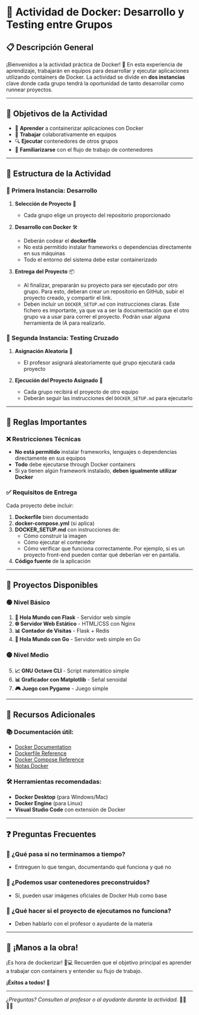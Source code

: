 # 🐳 Actividad de Docker: Desarrollo y Testing entre Grupos

## 📋 Descripción General

¡Bienvenidos a la actividad práctica de Docker! 🎯 En esta experiencia de aprendizaje, trabajarán en equipos para desarrollar y ejecutar aplicaciones utilizando containers de Docker. La actividad se divide en **dos instancias** clave donde cada grupo tendrá la oportunidad de tanto desarrollar como runnear proyectos.

---

## 🎯 Objetivos de la Actividad

- 🧠 **Aprender** a containerizar aplicaciones con Docker
- 🤝 **Trabajar** colaborativamente en equipos
- 🔍 **Ejecutar** contenedores de otros grupos
- 🚀 **Familiarizarse** con el flujo de trabajo de contenedores

---

## 📅 Estructura de la Actividad

### 🔹 Primera Instancia: Desarrollo

1. **Selección de Proyecto** 📂
   - Cada grupo elige un proyecto del repositorio proporcionado

2. **Desarrollo con Docker** 🛠️
   - Deberán codear el **dockerfile**
   - No está permitido instalar frameworks o dependencias directamente en sus máquinas
   - Todo el entorno del sistema debe estar containerizado

3. **Entrega del Proyecto** 📦
   - Al finalizar, prepararán su proyecto para ser ejecutado por otro grupo. Para esto, deberan crear un repositorio en GitHub, subir el proyecto creado, y compartir el link.
   - Deben incluir un `DOCKER_SETUP.md` con instrucciones claras. Este fichero es importante, ya que va a ser la documentación que el otro grupo va a usar para correr el proyecto. Podrán usar alguna herramienta de IA para realizarlo.

### 🔹 Segunda Instancia: Testing Cruzado

1. **Asignación Aleatoria** 🔀
   - El profesor asignará aleatoriamente qué grupo ejecutará cada proyecto

2. **Ejecución del Proyecto Asignado** 🧪
   - Cada grupo recibirá el proyecto de otro equipo
   - Deberán seguir las instrucciones del `DOCKER_SETUP.md` para ejecutarlo

---

## 🚫 Reglas Importantes

### ❌ Restricciones Técnicas
- **No está permitido** instalar frameworks, lenguajes o dependencias directamente en sus equipos
- **Todo** debe ejecutarse through Docker containers
- Si ya tienen algún framework instalado, **deben igualmente utilizar Docker**

### ✅ Requisitos de Entrega
Cada proyecto debe incluir:

1. **Dockerfile** bien documentado
2. **docker-compose.yml** (si aplica)
3. **DOCKER_SETUP.md** con instrucciones de:
   - Cómo construir la imagen
   - Cómo ejecutar el contenedor
   - Cómo verificar que funciona correctamente. Por ejemplo, si es un proyecto front-end pueden contar qué deberían ver en pantalla.
4. **Código fuente** de la aplicación

---

## 📂 Proyectos Disponibles


### 🟢 Nivel Básico
1. **🐍 Hola Mundo con Flask** - Servidor web simple
2. **🌐 Servidor Web Estático** - HTML/CSS con Nginx
3. **📊 Contador de Visitas** - Flask + Redis
4. **🐹 Hola Mundo con Go** - Servidor web simple en Go

### 🟡 Nivel Medio
5. **📈 GNU Octave CLI** - Script matemático simple
6. **📊 Graficador con Matplotlib** - Señal senoidal
7. **🎮 Juego con Pygame** - Juego simple


---

## 🧰 Recursos Adicionales

### 📚 Documentación útil:
- [Docker Documentation](https://docs.docker.com/)
- [Dockerfile Reference](https://docs.docker.com/engine/reference/builder/)
- [Docker Compose Reference](https://docs.docker.com/compose/)
- [Notas Docker](https://drive.google.com/file/d/1rUnLn98fu-KZJvF6QfbLh3GFw2AASPeM/view?usp=sharing)

### 🛠️ Herramientas recomendadas:
- **Docker Desktop** (para Windows/Mac)
- **Docker Engine** (para Linux)
- **Visual Studio Code** con extensión de Docker

---

## ❓ Preguntas Frecuentes

### 🤔 ¿Qué pasa si no terminamos a tiempo?
- Entreguen lo que tengan, documentando qué funciona y qué no

### 🤔 ¿Podemos usar contenedores preconstruidos?
- Sí, pueden usar imágenes oficiales de Docker Hub como base

### 🤔 ¿Qué hacer si el proyecto de ejecutamos no funciona?
- Deben hablarlo con el profesor o ayudante de la materia

---

## 🎉 ¡Manos a la obra!

¡Es hora de dockerizar! 🐳💻 Recuerden que el objetivo principal es aprender a trabajar con containers y entender su flujo de trabajo. 

**¡Éxitos a todos!** 🚀

---

*¿Preguntas? Consulten al profesor o al ayudante durante la actividad.* 👨‍🏫👩‍🏫
